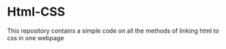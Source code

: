 # Html-CSS
This repository contains a simple code on all the methods of linking html to css in one webpage
